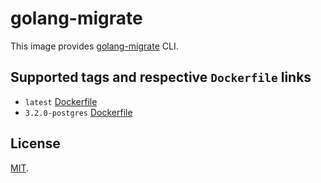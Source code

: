 # golang-migrate

This image provides [golang-migrate](https://github.com/golang-migrate/migrate/cli) CLI.

## Supported tags and respective `Dockerfile` links

- `latest` [Dockerfile](https://github.com/hypnoglow/docker-golang-migrate/blob/master/Dockerfile)
- `3.2.0-postgres` [Dockerfile](https://github.com/hypnoglow/docker-golang-migrate/blob/3.2.0-postgres/Dockerfile)

## License

[MIT](https://github.com/hypnoglow/docker-golang-migrate/blob/master/LICENSE).
